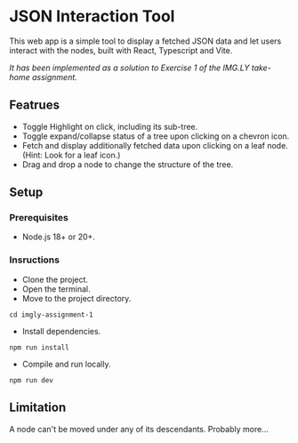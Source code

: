 # JSON Interaction Tool

This web app is a simple tool to display a fetched JSON data and let users interact with the nodes, built with React, Typescript and Vite.

_It has been implemented as a solution to Exercise 1 of the IMG.LY take-home assignment._

## Featrues

- Toggle Highlight on click, including its sub-tree.
- Toggle expand/collapse status of a tree upon clicking on a chevron icon.
- Fetch and display additionally fetched data upon clicking on a leaf node. (Hint: Look for a leaf icon.)
- Drag and drop a node to change the structure of the tree.

## Setup

### Prerequisites

- Node.js 18+ or 20+.

### Insructions

- Clone the project.
- Open the terminal.
- Move to the project directory.

```
cd imgly-assignment-1
```

- Install dependencies.

```
npm run install
```

- Compile and run locally.

```
npm run dev
```

## Limitation

A node can't be moved under any of its descendants. Probably more...
